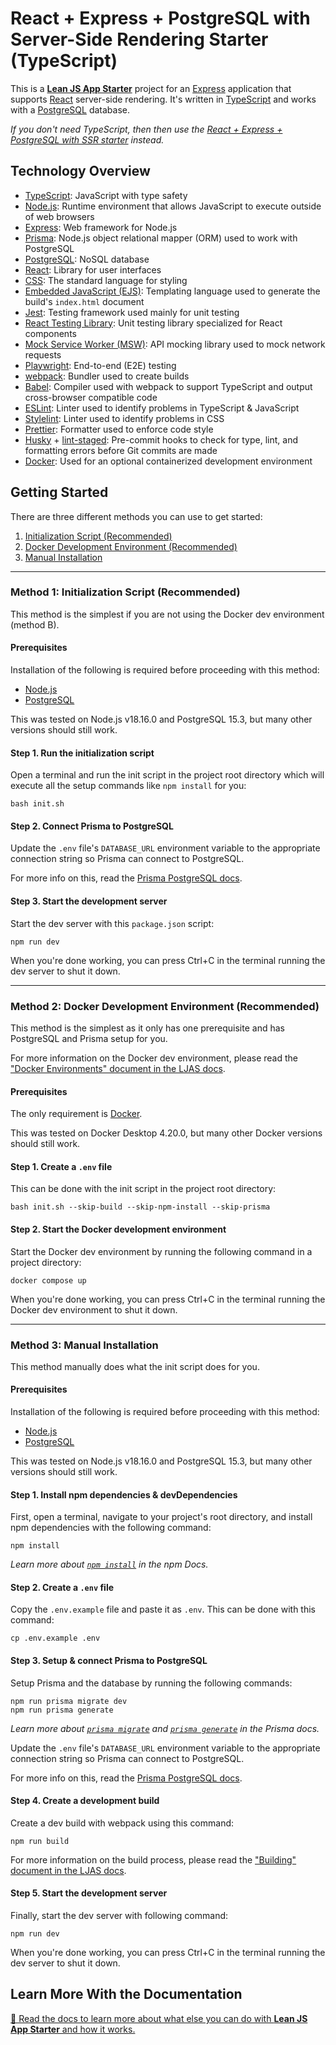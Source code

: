 # React + Express + PostgreSQL with Server-Side Rendering Starter (TypeScript)

This is a **[Lean JS App Starter](https://github.com/mattlean/lean-js-app-starter)** project for an [Express](https://expressjs.com) application that supports [React](https://react.dev) server-side rendering. It's written in [TypeScript](https://typescriptlang.org) and works with a [PostgreSQL](https://postgresql.org) database.

_If you don't need TypeScript, then then use the [React + Express + PostgreSQL with SSR starter](https://github.com/mattlean/lean-js-app-starter/tree/v1.0.0-dev/starters/react-express-postgres-ssr) instead._

## Technology Overview

-   [TypeScript](https://typescriptlang.org): JavaScript with type safety
-   [Node.js](https://nodejs.org): Runtime environment that allows JavaScript to execute outside of web browsers
-   [Express](https://expressjs.com): Web framework for Node.js
-   [Prisma](https://prisma.io): Node.js object relational mapper (ORM) used to work with PostgreSQL
-   [PostgreSQL](https://postgresql.org): NoSQL database
-   [React](https://react.dev): Library for user interfaces
-   [CSS](https://w3.org/Style/CSS/Overview.en.html): The standard language for styling
-   [Embedded JavaScript (EJS)](https://ejs.co): Templating language used to generate the build's `index.html` document
-   [Jest](https://jestjs.io): Testing framework used mainly for unit testing
-   [React Testing Library](https://testing-library.com/docs/react-testing-library/intro): Unit testing library specialized for React components
-   [Mock Service Worker (MSW)](https://mswjs.io): API mocking library used to mock network requests
-   [Playwright](https://playwright.dev): End-to-end (E2E) testing
-   [webpack](https://webpack.js.org): Bundler used to create builds
-   [Babel](https://babeljs.io): Compiler used with webpack to support TypeScript and output cross-browser compatible code
-   [ESLint](https://eslint.org): Linter used to identify problems in TypeScript & JavaScript
-   [Stylelint](https://stylelint.io): Linter used to identify problems in CSS
-   [Prettier](https://prettier.io): Formatter used to enforce code style
-   [Husky](https://typicode.github.io/husky) + [lint-staged](https://github.com/okonet/lint-staged): Pre-commit hooks to check for type, lint, and formatting errors before Git commits are made
-   [Docker](https://docker.com): Used for an optional containerized development environment

## Getting Started

There are three different methods you can use to get started:

1. [Initialization Script (Recommended)](#method-1-initialization-script-recommended)
2. [Docker Development Environment (Recommended)](#method-2-docker-development-environment-recommended)
3. [Manual Installation](#method-3-manual-installation)

---

### Method 1: Initialization Script (Recommended)

This method is the simplest if you are not using the Docker dev environment (method B).

#### Prerequisites

Installation of the following is required before proceeding with this method:

-   [Node.js](https://nodejs.org/en/download/package-manager)
-   [PostgreSQL](https://postgresql.org/download)

This was tested on Node.js v18.16.0 and PostgreSQL 15.3, but many other versions should still work.

#### Step 1. Run the initialization script

Open a terminal and run the init script in the project root directory which will execute all the setup commands like `npm install` for you:

```console
bash init.sh
```

#### Step 2. Connect Prisma to PostgreSQL

Update the `.env` file's `DATABASE_URL` environment variable to the appropriate connection string so Prisma can connect to PostgreSQL.

For more info on this, read the [Prisma PostgreSQL docs](https://prisma.io/docs/orm/overview/databases/postgresql#connection-details).

#### Step 3. Start the development server

Start the dev server with this `package.json` script:

```console
npm run dev
```

When you're done working, you can press Ctrl+C in the terminal running the dev server to shut it down.

---

### Method 2: Docker Development Environment (Recommended)

This method is the simplest as it only has one prerequisite and has PostgreSQL and Prisma setup for you.

For more information on the Docker dev environment, please read the ["Docker Environments" document in the LJAS docs](https://github.com/mattlean/lean-js-app-starter/blob/v1.0.0-dev/docs/developing/docker-environments.md).

#### Prerequisites

The only requirement is [Docker](https://docker.com/get-started).

This was tested on Docker Desktop 4.20.0, but many other Docker versions should still work.

#### Step 1. Create a `.env` file

This can be done with the init script in the project root directory:

```console
bash init.sh --skip-build --skip-npm-install --skip-prisma
```

#### Step 2. Start the Docker development environment

Start the Docker dev environment by running the following command in a project directory:

```console
docker compose up
```

When you're done working, you can press Ctrl+C in the terminal running the Docker dev environment to shut it down.

---

### Method 3: Manual Installation

This method manually does what the init script does for you.

#### Prerequisites

Installation of the following is required before proceeding with this method:

-   [Node.js](https://nodejs.org/en/download/package-manager)
-   [PostgreSQL](https://postgresql.org/download)

This was tested on Node.js v18.16.0 and PostgreSQL 15.3, but many other versions should still work.

#### Step 1. Install npm dependencies & devDependencies

First, open a terminal, navigate to your project's root directory, and install npm dependencies with the following command:

```console
npm install
```

_Learn more about [`npm install`](https://docs.npmjs.com/cli/v10/commands/npm-install) in the npm Docs._

#### Step 2. Create a `.env` file

Copy the `.env.example` file and paste it as `.env`. This can be done with this command:

```console
cp .env.example .env
```

#### Step 3. Setup & connect Prisma to PostgreSQL

Setup Prisma and the database by running the following commands:

```console
npm run prisma migrate dev
npm run prisma generate
```

_Learn more about [`prisma migrate`](https://prisma.io/docs/orm/prisma-migrate/understanding-prisma-migrate/overview) and [`prisma generate`](https://prisma.io/docs/orm/prisma-client/setup-and-configuration/generating-prisma-client) in the Prisma docs._

Update the `.env` file's `DATABASE_URL` environment variable to the appropriate connection string so Prisma can connect to PostgreSQL.

For more info on this, read the [Prisma PostgreSQL docs](https://prisma.io/docs/orm/overview/databases/postgresql#connection-details).

#### Step 4. Create a development build

Create a dev build with webpack using this command:

```console
npm run build
```

For more information on the build process, please read the ["Building" document in the LJAS docs](https://github.com/mattlean/lean-js-app-starter/blob/v1.0.0-dev/docs/building.md).

#### Step 5. Start the development server

Finally, start the dev server with following command:

```console
npm run dev
```

When you're done working, you can press Ctrl+C in the terminal running the dev server to shut it down.

## Learn More With the Documentation

[📖 Read the docs to learn more about what else you can do with **Lean JS App Starter** and how it works.](https://github.com/mattlean/lean-js-app-starter/tree/v1.0.0-dev/docs)
